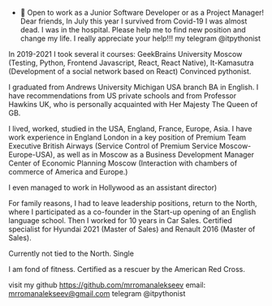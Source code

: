 
- 👀 
Open to work as a Junior Software Developer or as a Project Manager! Dear friends, In July this year I survived from Covid-19 I was almost dead. I was in the hospital. Please help me to find new position and change my life. I really appreciate your help!!! my telegram @itpythonist

In 2019-2021 I took several it courses: GeekBrains University Moscow (Testing, Python, Frontend Javascript, React, React Native), It-Kamasutra (Development of a social network based on React) Convinced pythonist.

I graduated from Andrews University Michigan USA branch BA in English. I have recommendations from US private schools and from Professor Hawkins UK, who is personally acquainted with Her Majesty The Queen of GB.

I lived, worked, studied in the USA, England, France, Europe, Asia. I have work experience in England London in a key position of Premium Team Executive British Airways (Service Control of Premium Service Moscow- Europe-USA), as well as in Moscow as a Business Development Manager Center of Economic Planning Moscow (Interaction with chambers of commerce of America and Europe.)

I even managed to work in Hollywood as an assistant director)

For family reasons, I had to leave leadership positions, return to the North, where I participated as a co-founder in the Start-up opening of an English language school. Then I worked for 10 years in Car Sales. Certified specialist for Hyundai 2021 (Master of Sales) and Renault 2016 (Master of Sales).

Currently not tied to the North. Single

I am fond of fitness. Certified as a rescuer by the American Red Cross.

visit my github https://github.com/mrromanalekseev 
email: mrromanalekseev@gmail.com
telegram @itpythonist


